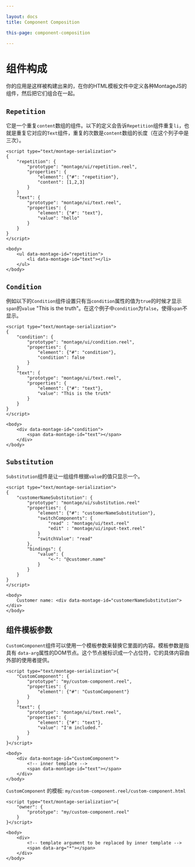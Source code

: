 ```yaml
---

layout: docs
title: Component Composition

this-page: component-composition

---
```


组件构成
=======
你的应用是这样被构建出来的，在你的HTML模板文件中定义各种MontageJS的组件，然后把它们组合在一起。

## `Repetition`

它是一个重复`content`数组的组件。以下的定义会告诉`Repetition`组件重复`li`，也就是重复它对应的`Text`组件，重复的次数是`content`数组的长度（在这个列子中是三次）。

	<script type="text/montage-serialization">
	{
	    "repetition": {
	        "prototype": "montage/ui/repetition.reel",
	        "properties": {
	            "element": {"#": "repetition"},
	            "content": [1,2,3]
	        }
	    }
	    "text": {
	        "prototype": "montage/ui/text.reel",
	        "properties": {
	            "element": {"#": "text"},
	            "value": "hello"
	        }
	    }
	}
	</script>

	<body>
	    <ul data-montage-id="repetition">
	        <li data-montage-id="text"></li>
	    </ul>
	</body>
	

## `Condition`
例如以下的`Condition`组件设置只有当`condition`属性的值为`true`的时候才显示`span`的`value` "This is the truth"。在这个例子中`condition`为`false`，使得`span`不显示。

	<script type="text/montage-serialization">
	{
	    "condition": {
	        "prototype": "montage/ui/condition.reel",
	        "properties": {
	            "element": {"#": "condition"},
	            "condition": false
	        }
	    }
	    "text": {
	        "prototype": "montage/ui/text.reel",
	        "properties": {
	            "element": {"#": "text"},
	            "value": "This is the truth"
	        }
	    }
	}
	</script>

	<body>
	    <div data-montage-id="condition">
	        <span data-montage-id="text"></span>
	    </div>
	</body>
	

## `Substitution`
`Substitution`组件是让一组组件根据`value`的值只显示一个。

	<script type="text/montage-serialization">
	{
	    "customerNameSubstitution": {
	        "prototype": "montage/ui/substitution.reel"
	        "properties": {
	            "element": {"#": "customerNameSubstitution"},
	            "switchComponents": {
	                "read" : "montage/ui/text.reel"
	                "edit" : "montage/ui/input-text.reel"
	            }
	            "switchValue": "read"
	        },
	        "bindings": {
	            "value": {
	                "<-": "@customer.name"
	            }
	        }
	    }
	}
	</script>

	<body>
	    Customer name: <div data-montage-id="customerNameSubstitution"></div>
	</body>
	

## 组件模板参数
`CustomComponent`组件可以使用一个模板参数来替换它里面的内容。模板参数是指具有 `data-arg`属性的DOM节点。这个节点被标识成一个占位符，它的具体内容由外部的使用者提供。

	<script type="text/montage-serialization">{
	    "CustomComponent": {
	        "prototype": "my/custom-component.reel",
	        "properties": {
	            "element": {"#": "CustomComponent"}
	        }
	    }
	    "text": {
	        "prototype": "montage/ui/text.reel",
	        "properties": {
	            "element": {"#": "text"},
	            "value": "I'm included."
	        }
	    }
	}</script>

	<body>
	    <div data-montage-id="CustomComponent">
	        <!-- inner template -->
	        <span data-montage-id="text"></span>
	    </div>
	</body>
	
`CustomComponent` 的模板: `my/custom-component.reel/custom-component.html`


	<script type="text/montage-serialization">{
	    "owner": {
	        "prototype": "my/custom-component.reel"
	    }
	}</script>

	<body>
	    <div>
	        <!-- template argument to be replaced by inner template -->
	        <span data-arg="*"></span>
	    </div>
	</body>
